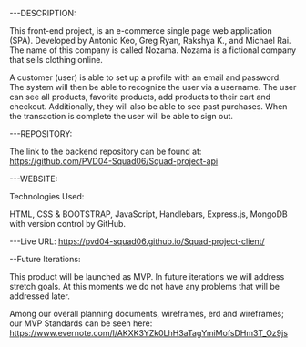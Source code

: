 ---DESCRIPTION:

This front-end project, is an e-commerce single page web application (SPA). Developed by Antonio Keo, Greg Ryan, Rakshya K., and Michael Rai. The name of this company is called Nozama. Nozama is a fictional company that sells clothing online.

A customer (user) is able to set up a profile with an email and password. The system will then be able to recognize the user via a username. The user can see all products, favorite products, add products to their cart and checkout. Additionally, they will also be able to see past purchases. When the transaction is complete the user will be able to sign out.

---REPOSITORY:

The link to the backend repository can be found at:
https://github.com/PVD04-Squad06/Squad-project-api

---WEBSITE:

Technologies Used:

HTML, CSS & BOOTSTRAP, JavaScript, Handlebars, Express.js, MongoDB with version control by GitHub.

---Live URL: https://pvd04-squad06.github.io/Squad-project-client/

--Future Iterations:

This product will be launched as MVP. In future iterations we will address stretch goals. At this moments we do not have any problems that will be addressed later.

Among our overall planning documents, wireframes, erd and wireframes; our MVP Standards can be seen here:
https://www.evernote.com/l/AKXK3YZk0LhH3aTagYmiMofsDHm3T_Oz9js
